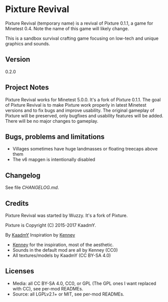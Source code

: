# Pixture Revival

Pixture Revival (temporary name) is a revival of Pixture 0.1.1, a game
for Minetest 0.4.
Note the name of this game will likely change.

This is a sandbox survival crafting game focusing on low-tech and
unique graphics and sounds.

## Version
0.2.0

## Project Notes

Pixture Revival works for Minetest 5.0.0. It's a fork of Pixture 0.1.1.
The goal of Pixture Revival is to make Pixture work properly in
latest Minetest versions and to fix bugs and improve usability.
The original gameplay of Pixture will be preserved, only bugfixes
and usability features will be added.
There will be no major changes to gameplay.

## Bugs, problems and limitations

- Villages sometimes have huge landmasses or floating treecaps above them
- The v6 mapgen is intentionally disabled

## Changelog

See file *CHANGELOG.md*.

## Credits

Pixture Revival was started by Wuzzy. It's a fork of Pixture.

Pixture is Copyright (C) 2015-2017 KaadmY.

By [KaadmY](https://github.com/kaadmy)
Inspiration by [Kenney](http://kenney.nl)

- [Kenney](http://kenney.nl) for the inspiration, most of the aesthetic.
- Sounds in the default mod are all by Kenney (CC0)
- All textures/models by KaadmY (CC BY-SA 4.0)

## Licenses

- Media: all CC BY-SA 4.0, CC0, or GPL (The GPL ones I want replaced with CC),
  see per-mod READMEs.
- Source: all LGPLv2.1+ or MIT, see per-mod READMEs.
